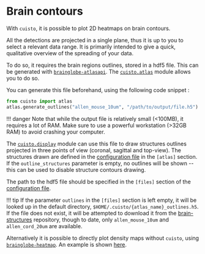 # Brain contours
With `cuisto`, it is possible to plot 2D heatmaps on brain contours.

All the detections are projected in a single plane, thus it is up to you to select a relevant data range. It is primarily intended to give a quick, qualitative overview of the spreading of your data.

To do so, it requires the brain regions outlines, stored in a hdf5 file. This can be generated with [`brainglobe-atlasapi`](https://brainglobe.info/documentation/brainglobe-atlasapi/index.html#brainglobe-atlas-api-brainglobe-atlasapi). The [`cuisto.atlas`](api-atlas.md) module allows you to do so.

You can generate this file beforehand, using the following code snippet :
```python
from cuisto import atlas
atlas.generate_outlines("allen_mouse_10um", "/path/to/output/file.h5")
```

!!! danger
    Note that while the output file is relatively small (<100MB), it requires a lot of RAM. Make sure to use a powerful workstation (>32GB RAM) to avoid crashing your computer.

The [`cuisto.display`](api-display.md) module can use this file to draw structures outlines projected in three points of view (coronal, sagittal and top-view). The structures drawn are defined in the [configuration file](main-configuration-files.md#configtoml) in the `[atlas]` section. If the `outline_structures` parameter is empty, no outlines will be shown -- this can be used to disable structure contours drawing.

The path to the hdf5 file should be specified in the `[files]` section of the [configuration file](main-configuration-files.md#configtoml).

!!! tip
    If the parameter `outlines` in the `[files]` section is left empty, it will be looked up in the default directory, `$HOME/.cuisto/{atlas_name}_outlines.h5`.
    If the file does not exist, it will be attempted to download it from the [brain-structures](https://github.com/TeamNCMC/brain-structures/) repository, though to date, only `allen_mouse_10um` and `allen_cord_20um` are available. 

Alternatively it is possible to directly plot density maps without `cuisto`, using [`brainglobe-heatmap`](https://brainglobe.info/documentation/brainglobe-heatmap/index.html#brainglobe-heatmap). An example is shown [here](demo_notebooks/density_map.ipynb).